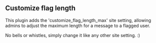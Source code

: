 ## Customize flag length

This plugin adds the 'customize_flag_length_max' site setting, allowing admins to adjust the maximum length for a message to a flagged user.

No bells or whistles, simply change it like any other site setting. :)
